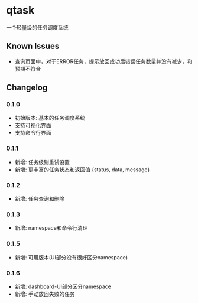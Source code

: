 # qtask
一个轻量级的任务调度系统

## Known Issues
- 查询页面中，对于ERROR任务，提示放回成功后错误任务数量并没有减少，和预期不符合 

## Changelog

### 0.1.0
- 初始版本: 基本的任务调度系统
- 支持可视化界面
- 支持命令行界面
### 0.1.1
- 新增: 任务级别重试设置
- 新增: 更丰富的任务状态和返回值 {status, data, message}
### 0.1.2
- 新增: 任务查询和删除
### 0.1.3
- 新增: namespace和命令行清理
### 0.1.5
- 新增: 可用版本(UI部分没有很好区分namespace)
### 0.1.6
- 新增: dashboard-UI部分区分namespace
- 新增: 手动放回失败的任务
